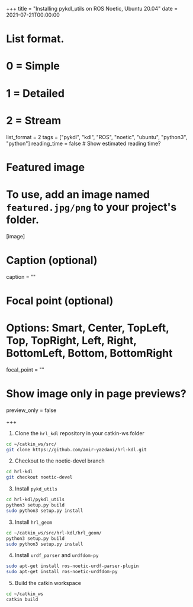 +++
title = "Installing pykdl_utils on ROS Noetic, Ubuntu 20.04"
date = 2021-07-21T00:00:00

# List format.
#   0 = Simple
#   1 = Detailed
#   2 = Stream
list_format = 2
tags = ["pykdl", "kdl", "ROS", "noetic", "ubuntu", "python3", "python"]
reading_time = false  # Show estimated reading time?
# Featured image
# To use, add an image named `featured.jpg/png` to your project's folder.
[image]
  # Caption (optional)
  caption = ""

  # Focal point (optional)
  # Options: Smart, Center, TopLeft, Top, TopRight, Left, Right, BottomLeft, Bottom, BottomRight
  focal_point = ""

  # Show image only in page previews?
  preview_only = false

+++
1) Clone the `hrl_kdl` repository in your catkin-ws folder
```bash
cd ~/catkin_ws/src/
git clone https://github.com/amir-yazdani/hrl-kdl.git
```
2) Checkout to the noetic-devel branch
```bash
cd hrl-kdl
git checkout noetic-devel
```
3) Install `pykd_utils`
```bash
cd hrl-kdl/pykdl_utils
python3 setup.py build
sudo python3 setup.py install
```
3) Install `hrl_geom`
```bash
cd ~/catkin_ws/src/hrl-kdl/hrl_geom/
python3 setup.py build
sudo python3 setup.py install
```
4) Install `urdf_parser` and `urdfdom-py`
```bash
sudo apt-get install ros-noetic-urdf-parser-plugin
sudo apt-get install ros-noetic-urdfdom-py
```
5) Build the catkin workspace
```bash
cd ~/catkin_ws
catkin build
```
